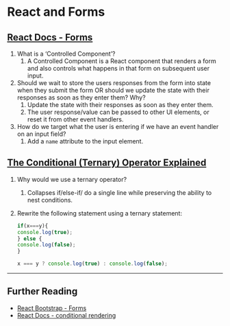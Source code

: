 # React and Forms

## [React Docs - Forms](https://reactjs.org/docs/forms.html)

1. What is a ‘Controlled Component’?
    1. A Controlled Component is a React component that renders a form and also controls what happens in that form on subsequent user input.
2. Should we wait to store the users responses from the form into state when they submit the form OR should we update the state with their responses as soon as they enter them? Why?
    1. Update the state with their responses as soon as they enter them.
    2. The user response/value can be passed to other UI elements, or reset it from other event handlers.
3. How do we target what the user is entering if we have an event handler on an input field?
    1. Add a `name` attribute to the input element.

## [The Conditional (Ternary) Operator Explained](https://codeburst.io/javascript-the-conditional-ternary-operator-explained-cac7218beeff)

1. Why would we use a ternary operator?
    1. Collapses if/else-if/ do a single line while preserving the ability to nest conditions.
2. Rewrite the following statement using a ternary statement:

    ```javascript
    if(x===y){
    console.log(true);
    } else {
    console.log(false);
    }
    ```

    ```javascript
    x === y ? console.log(true) : console.log(false);
    ```

---

## Further Reading

- [React Bootstrap - Forms](https://react-bootstrap.github.io/forms/overview/)
- [React Docs - conditional rendering](https://reactjs.org/docs/conditional-rendering.html)
